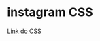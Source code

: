 # instagram CSS

[Link do CSS](https://puc-react.notion.site/Instagram-CSS-c662b2973445451fa80e782685a58002?pvs=4)
